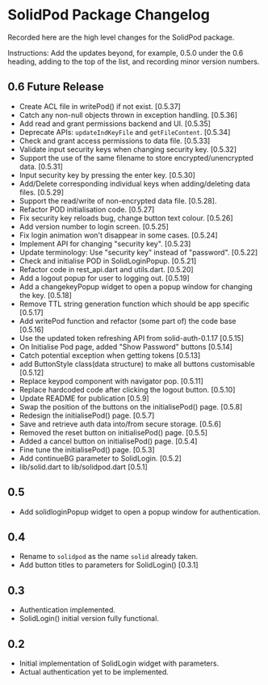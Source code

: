 # SolidPod Package Changelog

Recorded here are the high level changes for the SolidPod package.

Instructions: Add the updates beyond, for example, 0.5.0 under the 0.6
heading, adding to the top of the list, and recording minor version
numbers.

## 0.6 Future Release

+ Create ACL file in writePod() if not exist. [0.5.37]
+ Catch any non-null objects thrown in exception handling. [0.5.36] 
+ Add read and grant permissions backend and UI. [0.5.35]
+ Deprecate APIs: `updateIndKeyFile` and `getFileContent`. [0.5.34]
+ Check and grant access permissions to data file. [0.5.33]
+ Validate input security keys when changing security key. [0.5.32]
+ Support the use of the same filename to store encrypted/unencrypted data. [0.5.31]
+ Input security key by pressing the enter key. [0.5.30]
+ Add/Delete corresponding individual keys when adding/deleting data files. [0.5.29]
+ Support the read/write of non-encrypted data file. [0.5.28].
+ Refactor POD initialisation code. [0.5.27]
+ Fix security key reloads bug, change button text colour. [0.5.26] 
+ Add version number to login screen. [0.5.25]
+ Fix login animation won't disappear in some cases. [0.5.24]
+ Implement API for changing "security key". [0.5.23]
+ Update terminology: Use "security key" instead of "password". [0.5.22]
+ Check and initialise POD in SolidLoginPopup. [0.5.21]
+ Refactor code in rest_api.dart and utils.dart. [0.5.20]
+ Add a logout popup for user to logging out. [0.5.19]
+ Add a changekeyPopup widget to open a popup window for changing the key. [0.5.18]
+ Remove TTL string generation function which should be app specific [0.5.17]
+ Add writePod function and refactor (some part of) the code base [0.5.16]
+ Use the updated token refreshing API from solid-auth-0.1.17 [0.5.15]
+ On Initialise Pod page, added "Show Password" buttons [0.5.14]
+ Catch potential exception when getting tokens [0.5.13]
+ add ButtonStyle class(data structure) to make all buttons customisable [0.5.12]
+ Replace  keypod component with navigator pop. [0.5.11]
+ Replace hardcoded code after clicking the logout button. [0.5.10]
+ Update README for publication [0.5.9]
+ Swap the position of the buttons on the initialisePod() page. [0.5.8]
+ Redesign the initialisePod() page. [0.5.7]
+ Save and retrieve auth data into/from secure storage. [0.5.6]
+ Removed the reset button on initialisePod() page. [0.5.5]
+ Added a cancel button on initialisePod() page. [0.5.4]
+ Fine tune the initialisePod() page. [0.5.3]
+ Add continueBG parameter to SolidLogin. [0.5.2]
+ lib/solid.dart to lib/solidpod.dart [0.5.1]

## 0.5

+ Add solidloginPopup widget to open a popup window for
  authentication.

## 0.4
  
+ Rename to `solidpod` as the name `solid` already taken.
+ Add button titles to parameters for SolidLogin() [0.3.1]

## 0.3

+ Authentication implemented.
+ SolidLogin() initial version fully functional.

## 0.2

+ Initial implementation of SolidLogin widget with parameters.
+ Actual authentication yet to be implemented.
